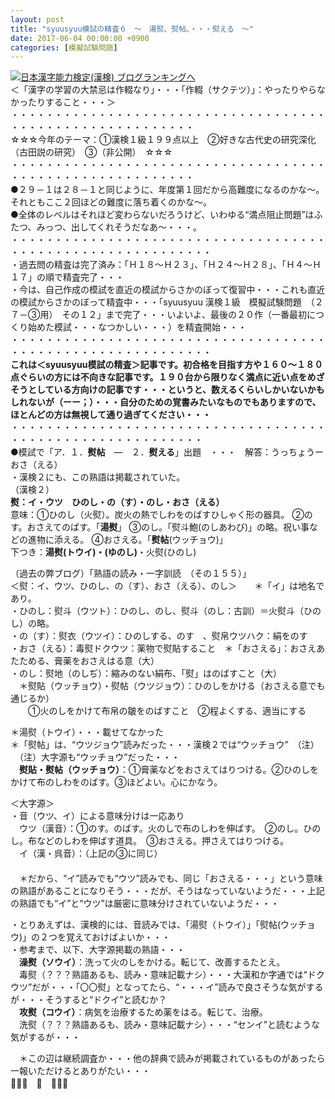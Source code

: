 ```yaml
---
layout: post
title: "syuusyuu模試の精査６　～　湯熨、熨帖、・・・熨える　～"
date: 2017-06-04 00:00:00 +0900
categories: [模擬試験問題]
---
```


[![](/syuusyuu9701/assets/images/syuusyuu模試の精査６-～-湯熨、熨帖、・・・熨える-～-br_c_3028_1.gif)](http://blog.with2.net/link.php?1659096:3028 "日本漢字能力検定(漢検) ブログランキングへ")[日本漢字能力検定(漢検) ブログランキングへ](http://blog.with2.net/link.php?1659096:3028)  
＜「漢字の学習の大禁忌は作輟なり」・・・「作輟（サクテツ）」：やったりやらなかったりすること・・・＞  
・・・・・・・・・・・・・・・・・・・・・・・・・・・・・・・・・・・・・・・・・・・・・・・・・・・・・・・・・  
☆☆☆今年のテーマ：①漢検１級１９９点以上　②好きな古代史の研究深化（古田説の研究）　③（非公開）　☆☆☆　　  
・・・・・・・・・・・・・・・・・・・・・・・・・・・・・・・・・・・・・・・・・・・・・・・・・・・・・・・・・  
●２９－１は２８－１と同じように、年度第１回だから高難度になるのかな～。それともここ２回ほどの難度に落ち着くのかな～。  
●全体のレベルはそれほど変わらないだろうけど、いわゆる“満点阻止問題”はふたつ、みっつ、出してくれそうだなあ～・・・。  
・・・・・・・・・・・・・・・・・・・・・・・・・・・・・・・・・・・・・・・・・・・・・・・・・・・・・・・・・・・  
・過去問の精査は完了済み：「Ｈ１８～Ｈ２３」、「Ｈ２４～Ｈ２８」、「Ｈ４～Ｈ１７」の順で精査完了・・・  
・今は、自己作成の模試を直近の模試からさかのぼって復習中・・・これも直近の模試からさかのぼって精査中・・・「syuusyuu 漢検１級　模擬試験問題　（２７－③用）　その１２」まで完了・・・いよいよ、最後の２０作（一番最初につくり始めた模試・・・なつかしい・・・）を精査開始・・・  
・・・・・・・・・・・・・・・・・・・・・・・・・・・・・・・・・・・・・・・・・・・・・・・・・・・・・・・・・・・  
**これは＜syuusyuu模試の精査＞記事です。初合格を目指す方や１６０～１８０点ぐらいの方には不向きな記事です。１９０台から限りなく満点に近い点をめざそうとしている方向けの記事です・・・というと、数えるくらいしかいないかもしれないが（ーー；）・・・自分のための覚書みたいなものでもありますので、ほとんどの方は無視して通り過ぎてください・・・**  
・・・・・・・・・・・・・・・・・・・・・・・・・・・・・・・・・・・・・・・・・・・・・・・・・・・・・・・・・・  
●模試で「ア．１．**熨帖**　―　２．**熨える**」出題　・・・　解答：うっちょうーおさ（える）　  
・漢検２にも、この熟語は掲載されていた。  
（漢検２）  
**熨：イ・ウツ　ひのし・の（す）・のし・おさ（える）**  
意味：①ひのし（火熨）。炭火の熱でしわをのばすひしゃく形の器具。 ②のす。おさえてのばす。「**湯熨**」 ③のし。「熨斗鮑(のしあわび)」の略。祝い事などの進物に添える。 ④おさえる。「**熨帖**(ウッチョウ)」  
下つき：**湯熨(トウイ)・(ゆのし)**・火熨(ひのし)  
  
（過去の弊ブログ）「熟語の読み・一字訓読　（その１５５）」  
＜熨：イ、ウツ、ひのし、の（す）、おさ（える）、のし＞　　＊「イ」は地名であり。  
・ひのし：熨斗（ウツト）：ひのし、のし、熨斗（のし：古訓）＝火熨斗（ひのし）の略。  
・の（す）：熨衣（ウツイ）：ひのしする、のす　、熨帛ウツハク：絹をのす  
・おさ（える）：毒熨ドクウツ：薬物で熨貼すること　＊「おさえる」：おさえあたためる、膏薬をおさえはる意（大）  
・のし：熨地（のしぢ）：縮みのない絹布、「熨」はのばすこと（大）  
　＊熨貼（ウッチョウ）・熨帖（ウツジョウ）：ひのしをかける（おさえる意でも通じるか）  
　　①火のしをかけて布帛の皺をのばすこと　②程よくする、適当にする　  
  
＊湯熨（トウイ）・・・載せてなかった　  
＊「熨帖」は、“ウツジョウ”読みだった・・・漢検２では“ウッチョウ”　（注）  
　（注）大字源も“ウッチョウ”だった・・・  
　**熨貼・熨帖（ウッチョウ）**：①膏薬などをおさえてはりつける。②ひのしをかけて布のしわをのばす。③ほどよい。心にかなう。  
  
＜大字源＞  
・音（ウツ、イ）による意味分けは一応あり  
　ウツ（漢音）：①のす。のばす。火のしで布のしわを伸ばす。　②のし。ひのし。布などのしわを伸ばす道具。　③おさえる。押さえてはりつける。  
　イ（漢・呉音）：（上記の③に同じ）  
　　　  
　＊だから、“イ”読みでも“ウツ”読みでも、同じ「おさえる・・・」という意味の熟語があることになりそう・・・だが、そうはなっていないようだ・・・上記の熟語でも“イ”と“ウツ”は厳密に意味分けされていないようだ・・・  
  
  
・とりあえずは、漢検的には、音読みでは、「湯熨（トウイ）」「熨帖(ウッチョウ)」の２つを覚えておけばよいか・・・  
・参考まで、以下、大字源掲載の熟語・・・  
　**澡熨（ソウイ）**：洗って火のしをかける。転じて、改善するたとえ。  
　毒熨（？？？熟語あるも、読み・意味記載ナシ）・・・大漢和か字通では“ドクウツ”だが・・・「〇〇熨」となってたら、“・・・イ”読みで良さそうな気がするが・・・そうすると“ドクイ”と読むか？  
　**攻熨（コウイ）**：病気を治療するため薬をはる。転じて、治療。  
　洗熨（？？？熟語あるも、読み・意味記載ナシ）・・・“センイ”と読むような気がするが・・・  
  
　＊この辺は継続調査か・・・他の辞典で読みが掲載されているものがあったら一報いただけるとありがたい・・・  
👋👋👋　🐔　👋👋👋